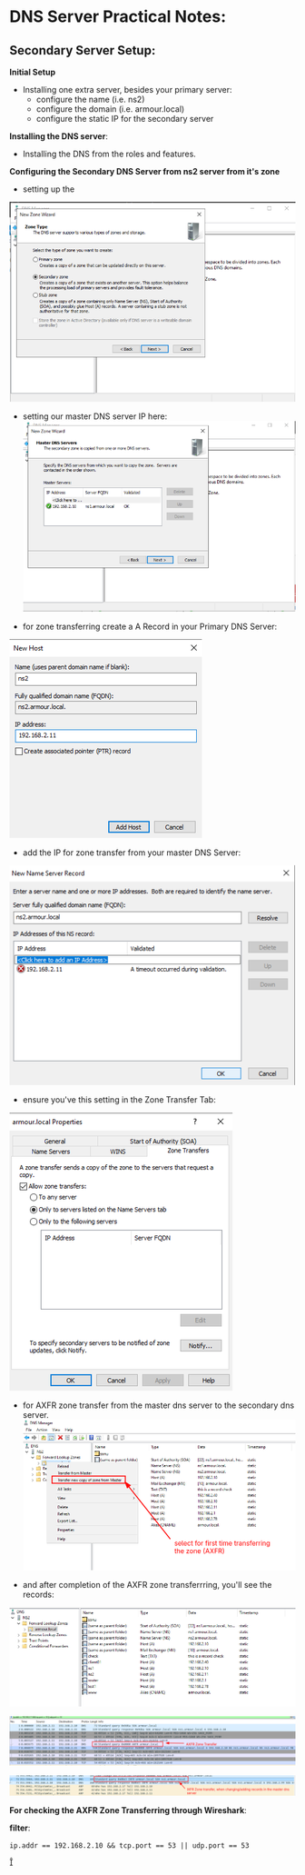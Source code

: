# DNS Server Practical Notes:

## Secondary Server Setup:

**Initial Setup**

- Installing one extra server, besides your primary server:
  - configure the name (i.e. ns2)
  - configure the domain (i.e. armour.local)
  - configure the static IP for the secondary server

**Installing the DNS server**:

- Installing the DNS from the roles and features.

**Configuring the Secondary DNS Server from ns2 server from it's zone**

- setting up the

![dns_img02](../../../assets/images/dns_img02.png)

- setting our master DNS server IP here:
  ![dns_img03](../../../assets/images/dns_img03.png)

- for zone transferring create a A Record in your Primary DNS Server:

![dns_img04](../../../assets/images/dns_img04.png)

- add the IP for zone transfer from your master DNS Server:

![dns_img05](../../../assets/images/dns_img05.png)

- ensure you've this setting in the Zone Transfer Tab:

![dns_img06](../../../assets/images/dns_img06.png)

- for AXFR zone transfer from the master dns server to the secondary dns server.
  ![dns_img07](../../../assets/images/dns_img07.png)

- and after completion of the AXFR zone transferrring, you'll see the records:

![dns_img08](../../../assets/images/dns_img08.png)

![dns_img09](../../../assets/images/dns_img09.png)

![dns_img10](../../../assets/images/dns_img10.png)

**For checking the AXFR Zone Transferring through Wireshark**:

**filter**:

```
ip.addr == 192.168.2.10 && tcp.port == 53 || udp.port == 53
```


